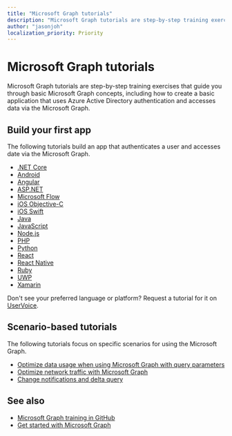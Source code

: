 ```yaml
---
title: "Microsoft Graph tutorials"
description: "Microsoft Graph tutorials are step-by-step training exercises that guide you through basic Microsoft Graph concepts, including how to create a basic application that uses Azure Active Directory authentication and accesses data via the Microsoft Graph."
author: "jasonjoh"
localization_priority: Priority
---
```


# Microsoft Graph tutorials

Microsoft Graph tutorials are step-by-step training exercises that guide you through basic Microsoft Graph concepts, including how to create a basic application that uses Azure Active Directory authentication and accesses data via the Microsoft Graph.

## Build your first app

The following tutorials build an app that authenticates a user and accesses date via the Microsoft Graph.

- [.NET Core](/graph/tutorials/dotnet-core)
- [Android](/graph/tutorials/android)
- [Angular](/graph/tutorials/angular)
- [ASP.NET](/graph/tutorials/aspnet)
- [Microsoft Flow](/graph/tutorials/flow)
- [iOS Objective-C](/graph/tutorials/ios-objectivec)
- [iOS Swift](/graph/tutorials/ios-swift)
- [Java](/graph/tutorials/java)
- [JavaScript](/graph/tutorials/javascript)
- [Node.js](/graph/tutorials/node)
- [PHP](/graph/tutorials/php)
- [Python](/graph/tutorials/python)
- [React](/graph/tutorials/react)
- [React Native](/graph/tutorials/react-native)
- [Ruby](/graph/tutorials/ruby)
- [UWP](/graph/tutorials/uwp)
- [Xamarin](/graph/tutorials/xamarin)

Don't see your preferred language or platform? Request a tutorial for it on [UserVoice](https://microsoftgraph.uservoice.com/forums/920506-microsoft-graph-feature-requests).

## Scenario-based tutorials

The following tutorials focus on specific scenarios for using the Microsoft Graph.


- [Optimize data usage when using Microsoft Graph with query parameters](https://docs.microsoft.com/learn/modules/optimize-data-usage/)
- [Optimize network traffic with Microsoft Graph](https://docs.microsoft.com/learn/modules/optimize-data-usage/2-microsoft-graph-query-parameters)
- [Change notifications and delta query](/graph/tutorials/change-notifications)

## See also

- [Microsoft Graph training in GitHub](https://github.com/microsoftgraph?utf8=%E2%9C%93&q=msgraph-training&type=&language=)
- [Get started with Microsoft Graph](https://developer.microsoft.com/graph/get-started)

